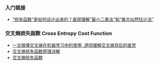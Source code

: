 ### 入门链接
* [“损失函数”是如何设计出来的？直观理解“最小二乘法”和“极大似然估计法”](https://www.bilibili.com/video/BV1Y64y1Q7hi)

### 交叉熵损失函数 Cross Entropy Cost Function
* [一文搞懂交叉熵在机器学习中的使用, 透彻理解交叉熵背后的直觉](https://blog.csdn.net/tsyccnh/article/details/79163834)
* [交叉熵损失函数原理详解](https://blog.csdn.net/b1055077005/article/details/100152102)
* [交叉熵损失函数](https://www.jianshu.com/p/b07f4cd32ba6)
